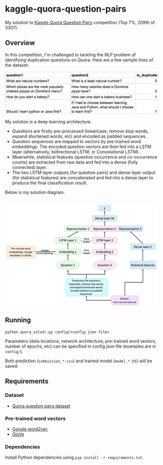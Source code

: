 # kaggle-quora-question-pairs
My solution to [Kaggle Quora Question Pairs](https://www.kaggle.com/c/quora-question-pairs) competition (Top 7%, 209th of 3307).

## Overview

In this competition, I'm challenged to tackling the NLP problem of identifying duplication questions on Quora. Here are a few sample lines of the dataset:

<img src="images/data_example.png" width="900">

My solution is a deep learning architecture.
* Questions are firstly pre-processed (lowercase, remove stop words, expand shortened words, etc) and encoded as padded sequences.
* Question sequences are mapped to vectors by pre-trained word embeddings. The encoded question vectors are then fed into a LSTM layer (alternatively, bidirectional LSTM, or Convolutional LSTM).
* Meanwhile, statistical features (question occurrence and co-occurrence counts) are extracted from raw data and fed into a dense (fully connected) layer.
* The two LSTM layer outputs (for question pairs) and dense layer output (for statistical features) are concatenated and fed into a dense layer to produce the final classification result.

Below is my solution diagram.
<br><br>

<img src="images/solution_diagram.png" width="900">

## Running
`python quora_solver.py config/<config json file>`

Parameters (data locations, network architecture, pre-trained word vectors, number of epochs, etc) can be specified in config json file (examples are in `config/`).

Both prediction (`submission_*.csv`) and trained model (`model_*.h5`) will be saved.

## Requirements
### Dataset
* [Quora question pairs dataset](https://www.kaggle.com/c/quora-question-pairs/data)
### Pre-trained word vectors
* [Google word2vec](https://drive.google.com/open?id=0B7XkCwpI5KDYNlNUTTlSS21pQmM)
* [GloVe](http://nlp.stanford.edu/data/glove.840B.300d.zip)
### Dependencies
Install Python dependencies using `pip install -r requirements.txt`.
